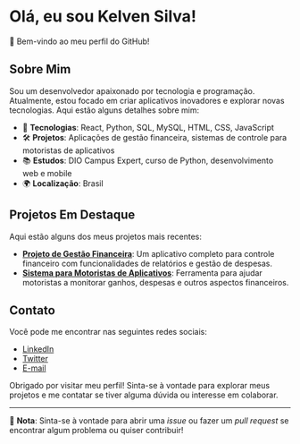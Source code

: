 # Olá, eu sou Kelven Silva!

👋 Bem-vindo ao meu perfil do GitHub!

## Sobre Mim

Sou um desenvolvedor apaixonado por tecnologia e programação. Atualmente, estou focado em criar aplicativos inovadores e explorar novas tecnologias. Aqui estão alguns detalhes sobre mim:

- 🚀 **Tecnologias**: React, Python, SQL, MySQL, HTML, CSS, JavaScript
- 🛠 **Projetos**: Aplicações de gestão financeira, sistemas de controle para motoristas de aplicativos
- 📚 **Estudos**: DIO Campus Expert, curso de Python, desenvolvimento web e mobile
- 🌍 **Localização**: Brasil

## Projetos Em Destaque

Aqui estão alguns dos meus projetos mais recentes:

- **[Projeto de Gestão Financeira](link-para-o-projeto)**: Um aplicativo completo para controle financeiro com funcionalidades de relatórios e gestão de despesas.
- **[Sistema para Motoristas de Aplicativos](link-para-o-projeto)**: Ferramenta para ajudar motoristas a monitorar ganhos, despesas e outros aspectos financeiros.

## Contato

Você pode me encontrar nas seguintes redes sociais:

- [LinkedIn]([https://www.linkedin.com/in/kelven-silva-83677414b/])
- [Twitter](link-do-twitter)
- [E-mail](mailto:kelvenpersilva@gmail.com)

Obrigado por visitar meu perfil! Sinta-se à vontade para explorar meus projetos e me contatar se tiver alguma dúvida ou interesse em colaborar.

---

📝 **Nota**: Sinta-se à vontade para abrir uma *issue* ou fazer um *pull request* se encontrar algum problema ou quiser contribuir!

